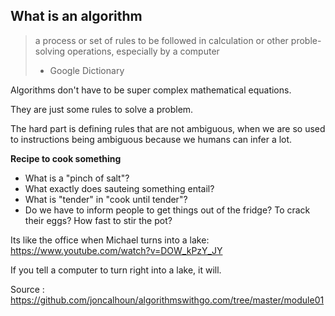 ## What is an algorithm

> a process or set of rules to be followed in calculation or other proble-solving operations, especially by a computer
> - Google Dictionary

Algorithms don't have to be super complex mathematical equations.

They are just some rules to solve a problem.

The hard part is defining rules that are not ambiguous, when we are so used to instructions being ambiguous because we humans can infer a lot.

**Recipe to cook something**

- What is a "pinch of salt"?
- What exactly does sauteing something entail?
- What is "tender" in "cook until tender"?
- Do we have to inform people to get things out of the fridge? To crack their eggs? How fast to stir the pot?

Its like the office when Michael turns into a lake: https://www.youtube.com/watch?v=DOW_kPzY_JY 

If you tell a computer to turn right into a lake, it will.

Source : https://github.com/joncalhoun/algorithmswithgo.com/tree/master/module01